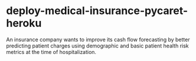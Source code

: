 # deploy-medical-insurance-pycaret-heroku
An insurance company wants to improve its cash flow forecasting by better predicting patient charges using demographic and basic patient health risk metrics at the time of hospitalization.
